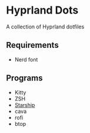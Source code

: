 # Hyprland Dots
A collection of Hyprland dotfiles

## Requirements
- Nerd font

## Programs
- Kitty
- ZSH
- [Starship](https://starship.rs/)
- cava
- rofi
- btop
